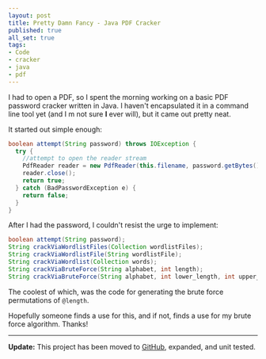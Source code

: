 ```yaml
---
layout: post
title: Pretty Damn Fancy - Java PDF Cracker
published: true
all_set: true
tags:
- Code
- cracker
- java
- pdf
---
```


I had to open a PDF, so I spent the morning working on a basic PDF password
cracker written in Java. I haven't encapsulated it in a command line tool yet
(and I m not sure __I__ ever will), but it came out pretty neat.

It started out simple enough:

``` java
boolean attempt(String password) throws IOException {
  try {
    //attempt to open the reader stream
    PdfReader reader = new PdfReader(this.filename, password.getBytes());
    reader.close();
    return true;
  } catch (BadPasswordException e) {
    return false;
  }
}
```

After I had the password, I couldn't resist the urge to implement:

``` java
boolean attempt(String password);
String crackViaWordlistFiles(Collection wordlistFiles);
String crackViaWordlistFile(String wordlistFile);
String crackViaWordlist(Collection words);
String crackViaBruteForce(String alphabet, int length);
String crackViaBruteForce(String alphabet, int lower_length, int upper_length);
```

The coolest of which, was the code for generating the brute force permutations
of `@length`.

Hopefully someone finds a use for this, and if not, finds a use for my brute
force algorithm. Thanks!

---

__Update:__ This project has been moved to
[GitHub](https://github.com/seejohnrun/Pretty-Damn-Fancy), expanded, and unit
tested.
